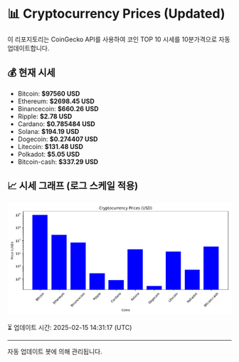 
# 📊 Cryptocurrency Prices (Updated)

이 리포지토리는 CoinGecko API를 사용하여 코인 TOP 10 시세를 10분가격으로 자동 업데이트합니다.

## 💰 현재 시세
- Bitcoin: **$97560 USD**
- Ethereum: **$2698.45 USD**
- Binancecoin: **$660.26 USD**
- Ripple: **$2.78 USD**
- Cardano: **$0.785484 USD**
- Solana: **$194.19 USD**
- Dogecoin: **$0.274407 USD**
- Litecoin: **$131.48 USD**
- Polkadot: **$5.05 USD**
- Bitcoin-cash: **$337.29 USD**

## 📈 시세 그래프 (로그 스케일 적용)
![Crypto Prices](crypto_prices.png)

⏳ 업데이트 시간: 2025-02-15 14:31:17 (UTC)

---
자동 업데이트 봇에 의해 관리됩니다.
